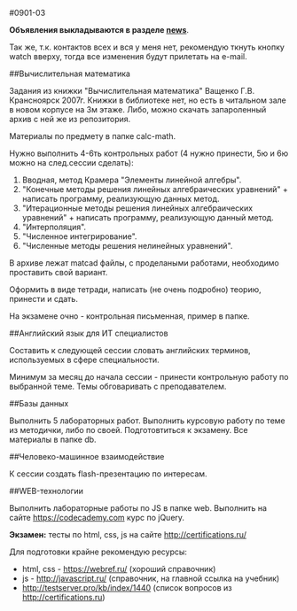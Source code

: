 #0901-03

**Объявления выкладываются в разделе [news](https://github.com/sibstu-ivt/main/blob/master/NEWS.md)**.

Так же, т.к. контактов всех и вся у меня нет, рекомендую ткнуть кнопку watch вверху, тогда все изменения будут прилетать на e-mail.

##Вычислительная математика

Задания из книжки "Вычислительная математика" Ващенко Г.В. Крансноярск 2007г.
Книжки в библиотеке нет, но есть в читальном зале в новом корпусе на 3м этаже.
Либо, можно скачать запароленный архив с ней же из репозитория.

Материалы по предмету в папке calc-math.

Нужно выполнить 4-6ть контрольных работ (4 нужно принести, 5ю и 6ю можно на след.сессии сделать):

1. Вводная, метод Крамера "Элементы линейной алгебры".
2. "Конечные методы решения линейных алгебраических уравнений" + написать программу, реализующую данных метод.
3. "Итерационные методы решения линейных алгебраических уравнений" + написать программу, реализующую данный метод.
4. "Интерполяция".
5. "Численное интегрирование".
6. "Численные методы решения нелинейных уравнений".

В архиве лежат matcad файлы, с проделаными работами, необходимо проставить свой вариант.

Оформить в виде тетради, написать (не очень подробно) теорию, принести и сдать.

На экзамене очно - контрольная письменная, пример в папке.

##Английский язык для ИТ специалистов

Составить к следующей сессии словать английских терминов, используемых в сфере специальности.

Минимум за месяц до начала сессии - принести контрольную работу по выбранной теме. Темы обговаривать с преподавателем.

##Базы данных

Выполнить 5 лабораторных работ. 
Выполнить курсовую работу по теме из методички, либо по своей. 
Подготовтиться к экзамену. Все материалы в папке db.

##Человеко-машинное взаимодействие

К сессии создать flash-презентацию по интересам.

##WEB-технологии

Выполнить лабораторные работы по JS в папке web.
Выполнить на сайте https://codecademy.com курс по jQuery.

**Экзамен:** тесты по html, css, js на сайте http://certifications.ru/

Для подготовки крайне рекомендую ресурсы:
* html, css - https://webref.ru/ (хороший справочник)
* js - http://javascript.ru/ (справочник, на главной ссылка на учебник)
* http://testserver.pro/kb/index/1440 (список вопросов из http://certifications.ru)

